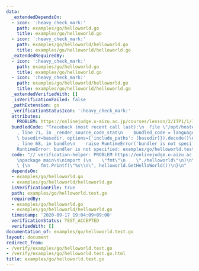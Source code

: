 ```yaml
---
data:
  _extendedDependsOn:
  - icon: ':heavy_check_mark:'
    path: examples/go/helloworld.go
    title: examples/go/helloworld.go
  - icon: ':heavy_check_mark:'
    path: examples/go/helloworld/helloworld.go
    title: examples/go/helloworld/helloworld.go
  _extendedRequiredBy:
  - icon: ':heavy_check_mark:'
    path: examples/go/helloworld.go
    title: examples/go/helloworld.go
  - icon: ':heavy_check_mark:'
    path: examples/go/helloworld/helloworld.go
    title: examples/go/helloworld/helloworld.go
  _extendedVerifiedWith: []
  _isVerificationFailed: false
  _pathExtension: go
  _verificationStatusIcon: ':heavy_check_mark:'
  attributes:
    PROBLEM: https://onlinejudge.u-aizu.ac.jp/courses/lesson/2/ITP1/1/ITP1_1_A
  bundledCode: "Traceback (most recent call last):\n  File \"/opt/hostedtoolcache/Python/3.10.2/x64/lib/python3.10/site-packages/onlinejudge_verify/documentation/build.py\"\
    , line 71, in _render_source_code_stat\n    bundled_code = language.bundle(stat.path,\
    \ basedir=basedir, options={'include_paths': [basedir]}).decode()\n  File \"/opt/hostedtoolcache/Python/3.10.2/x64/lib/python3.10/site-packages/onlinejudge_verify/languages/user_defined.py\"\
    , line 68, in bundle\n    raise RuntimeError('bundler is not specified: {}'.format(str(path)))\n\
    RuntimeError: bundler is not specified: examples/go/helloworld.test.go\n"
  code: "// verification-helper: PROBLEM https://onlinejudge.u-aizu.ac.jp/courses/lesson/2/ITP1/1/ITP1_1_A\n\
    \npackage main\n\nimport (\n    \"fmt\"\n    \"./helloworld\"\n)\n\nfunc main()\
    \ {\n    fmt.Printf(\"%s\\n\", helloworld.GetHelloWorld())\n}\n"
  dependsOn:
  - examples/go/helloworld.go
  - examples/go/helloworld/helloworld.go
  isVerificationFile: true
  path: examples/go/helloworld.test.go
  requiredBy:
  - examples/go/helloworld.go
  - examples/go/helloworld/helloworld.go
  timestamp: '2020-09-17 19:04:09+09:00'
  verificationStatus: TEST_ACCEPTED
  verifiedWith: []
documentation_of: examples/go/helloworld.test.go
layout: document
redirect_from:
- /verify/examples/go/helloworld.test.go
- /verify/examples/go/helloworld.test.go.html
title: examples/go/helloworld.test.go
---
```


